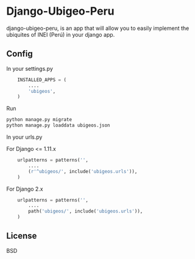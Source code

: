 # Django-Ubigeo-Peru

django-ubigeo-peru, is an app that will allow you to easily implement the ubiquites of INEI (Perú) in your django app.


## Config

In your settings.py

```python
    INSTALLED_APPS = (
        ....
        'ubigeos',
    )
```
Run

```bash
python manage.py migrate
python manage.py loaddata ubigeos.json
```

In your urls.py

For Django <= 1.11.x

```python
    urlpatterns = patterns('',
        ....
        (r'^ubigeos/', include('ubigeos.urls')),
    )
```
For Django 2.x

```python
    urlpatterns = patterns('',
        ....
        path('ubigeos/', include('ubigeos.urls')),
    )
```


## License
BSD
